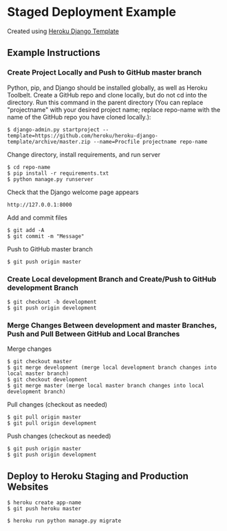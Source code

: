 # Staged Deployment Example

Created using [Heroku Django Template](https://github.com/heroku/heroku-django-template)

## Example Instructions

### Create Project Locally and Push to GitHub master branch

Python, pip, and Django should be installed globally, as well as Heroku Toolbelt. Create a GitHub repo and clone locally, but do not cd into the directory. Run this command in the parent directory (You can replace "projectname" with your desired project name; replace repo-name with the name of the GitHub repo you have cloned locally.):

    $ django-admin.py startproject --template=https://github.com/heroku/heroku-django-template/archive/master.zip --name=Procfile projectname repo-name

Change directory, install requirements, and run server

    $ cd repo-name
    $ pip install -r requirements.txt
    $ python manage.py runserver 
    
Check that the Django welcome page appears

    http://127.0.0.1:8000

Add and commit files

    $ git add -A
    $ git commit -m "Message"

Push to GitHub master branch

    $ git push origin master

### Create Local development Branch and Create/Push to GitHub development Branch

    $ git checkout -b development
    $ git push origin development

### Merge Changes Between development and master Branches, Push and Pull Between GitHub and Local Branches

Merge changes

    $ git checkout master
    $ git merge development (merge local development branch changes into local master branch)
    $ git checkout development
    $ git merge master (merge local master branch changes into local development branch)

Pull changes (checkout as needed)

    $ git pull origin master
    $ git pull origin development

Push changes (checkout as needed)

    $ git push origin master
    $ git push origin development

## Deploy to Heroku Staging and Production Websites

    $ heroku create app-name
    $ git push heroku master

    $ heroku run python manage.py migrate

